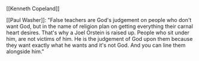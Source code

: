 [[Kenneth Copeland]]

[[Paul Washer]]: "False teachers are God's judgement on people who don't want God, but in the name of religion plan on getting everything their carnal heart desires. That's why a Joel Orstein is raised up. People who sit under him, are not victims of him. He is the judgement of God upon them because they want exactly what he wants and it's not God. And you can line them alongside him."
